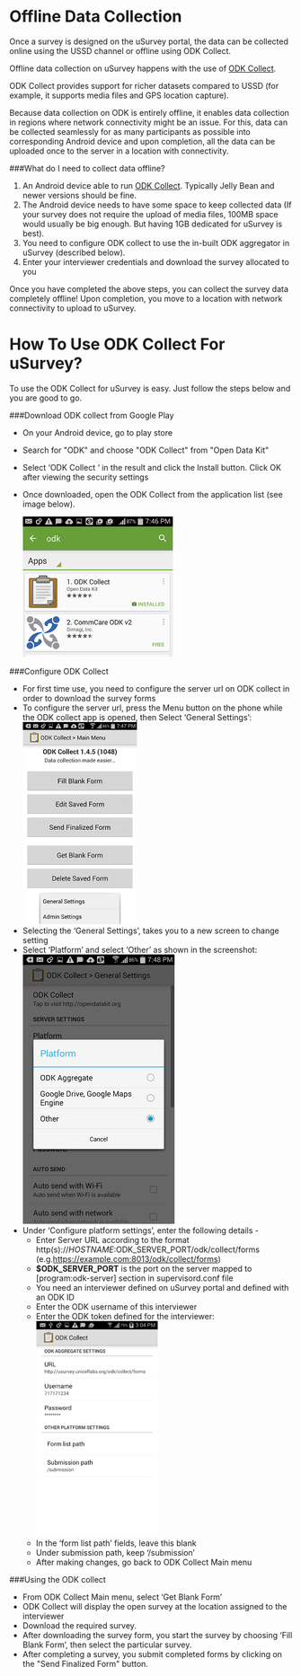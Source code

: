Offline Data Collection
=======================

Once a survey is designed on the uSurvey portal, the data can be collected online using the USSD channel or offline using ODK Collect.

Offline data collection on uSurvey happens with the use of [ODK Collect](./https://play.google.com/store/apps/details?id=org.odk.collect.android&hl=en). 

ODK Collect provides support for richer datasets compared to USSD (for example, it supports media files and GPS location capture). 

Because data collection on ODK is entirely offline, it enables data collection in regions where network connectivity might be an issue. For this, data can be collected seamlessly for as many participants as possible into corresponding Android device and upon completion, all the data can be uploaded once to the server in a location with connectivity.
  

###What do I need to collect data offline?

1. An Android device able to run [ODK Collect](./https://play.google.com/store/apps/details?id=org.odk.collect.android&hl=en). Typically Jelly Bean and newer versions should be fine.
2. The Android device needs to have some space to keep collected data (If your survey does not require the upload of media files, 100MB space would usually be big enough. But having 1GB dedicated for uSurvey is best). 
2. You need to configure ODK collect to use the in-built ODK aggregator in uSurvey (described below).
3. Enter your interviewer credentials and download the survey allocated to you

Once you have completed the above steps, you can collect the survey data completely offline! Upon completion, you move to a location with network connectivity to upload to uSurvey.  




How To Use ODK Collect For uSurvey?
==================================

To use the ODK Collect for uSurvey is easy. Just follow the steps below and you are good to go.

###Download ODK collect from Google Play

  - On your Android device, go to play store
  - Search for "ODK" and choose "ODK Collect" from "Open Data Kit"
  - Select ‘ODK Collect ‘ in the result and click the Install button. Click OK after viewing the security settings
  - Once downloaded, open the ODK Collect from the application list (see image below).
 
    ![How to download](./odk_google_play.png)


###Configure ODK Collect

  - For first time use, you need to configure the server url on ODK collect in order to download the survey forms
  - To configure the server url, press the Menu button on the phone while the ODK collect app is opened, then Select ‘General Settings’:
    ![Select settings](./odk_collect_choose_setting.png)
  - Selecting the ‘General Settings’, takes you to a new screen to change setting
  - Select ‘Platform’ and select ‘Other’ as shown in the screenshot:
    ![Select platform setting](./odk_select_other_platform.png)
  - Under ‘Configure platform settings’, enter the following details - 
    * Enter Server URL according to the format http(s)://$HOSTNAME:$ODK_SERVER_PORT/odk/collect/forms (e.g.https://example.com:8013/odk/collect/forms)
    * **$ODK_SERVER_PORT** is the port on the server mapped to [program:odk-server] section in supervisord.conf file  
    * You need an interviewer defined on uSurvey portal and defined with an ODK ID
    * Enter the ODK username of this interviewer
    * Enter the ODK token defined for the interviewer:
      ![Set ODK credentials](./set_odk_credentials.png)
    * In the ‘form list path’  fields, leave this blank
    * Under submission path, keep ‘/submission’
    * After making changes, go back to ODK Collect Main menu

###Using the ODK collect

  - From ODK Collect Main menu, select ‘Get Blank Form’
  - ODK Collect will display the open survey at the location assigned to the interviewer
  - Download the required survey.
  - After downloading the survey form, you start the survey by choosing ‘Fill Blank Form’, then select the particular survey.
  - After completing a survey, you submit completed forms by clicking on the "Send Finalized Form" button.
  


    
  
